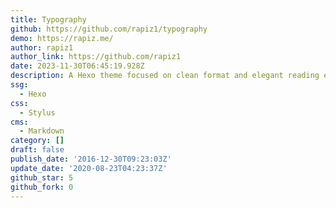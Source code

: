 ```yaml
---
title: Typography
github: https://github.com/rapiz1/typography
demo: https://rapiz.me/
author: rapiz1
author_link: https://github.com/rapiz1
date: 2023-11-30T06:45:19.928Z
description: A Hexo theme focused on clean format and elegant reading experience.
ssg:
  - Hexo
css:
  - Stylus
cms:
  - Markdown
category: []
draft: false
publish_date: '2016-12-30T09:23:03Z'
update_date: '2020-08-23T04:23:37Z'
github_star: 5
github_fork: 0
---
```


